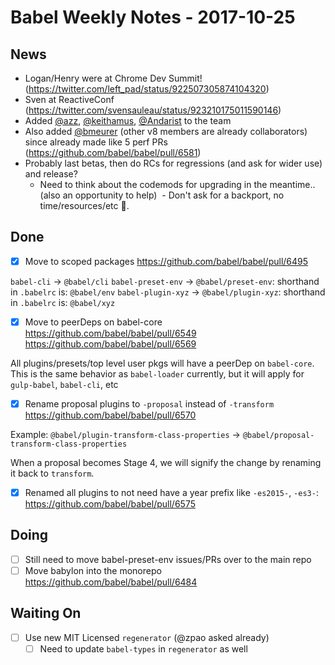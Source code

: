 # Babel Weekly Notes - 2017-10-25

## News

- Logan/Henry were at Chrome Dev Summit! (https://twitter.com/left_pad/status/922507305874104320)  
- Sven at ReactiveConf (https://twitter.com/svensauleau/status/923210175011590146)  
- Added [@azz](https://github.com/azz), [@keithamus](https://github.com/keithamus), [@Andarist](https://github.com/Andarist) to the team  
- Also added [@bmeurer](https://github.com/bmeurer) (other v8 members are already collaborators) since already made like 5 perf PRs (https://github.com/babel/babel/pull/6581)
- Probably last betas, then do RCs for regressions (and ask for wider use) and release?
  - Need to think about the codemods for upgrading in the meantime.. (also an opportunity to help)
  - Don't ask for a backport, no time/resources/etc 🙂.
  
## Done

- [x] Move to scoped packages https://github.com/babel/babel/pull/6495

`babel-cli` -> `@babel/cli`
`babel-preset-env` -> `@babel/preset-env`: shorthand in `.babelrc` is: `@babel/env`
`babel-plugin-xyz` -> `@babel/plugin-xyz`: shorthand in `.babelrc` is: `@babel/xyz`

- [x] Move to peerDeps on babel-core https://github.com/babel/babel/pull/6549 https://github.com/babel/babel/pull/6569

All plugins/presets/top level user pkgs will have a peerDep on `babel-core`.
This is the same behavior as `babel-loader` currently, but it will apply for `gulp-babel`, `babel-cli`, etc

- [x] Rename proposal plugins to `-proposal` instead of `-transform` https://github.com/babel/babel/pull/6570

Example: `@babel/plugin-transform-class-properties` -> `@babel/proposal-transform-class-properties`

When a proposal becomes Stage 4, we will signify the change by renaming it back to `transform`.

- [x] Renamed all plugins to not need have a year prefix like `-es2015-`, `-es3-`: https://github.com/babel/babel/pull/6575

## Doing

- [ ] Still need to move babel-preset-env issues/PRs over to the main repo
- [ ] Move babylon into the monorepo https://github.com/babel/babel/pull/6484

## Waiting On

- [ ] Use new MIT Licensed `regenerator` (@zpao asked already)
  - [ ] Need to update `babel-types` in `regenerator` as well
